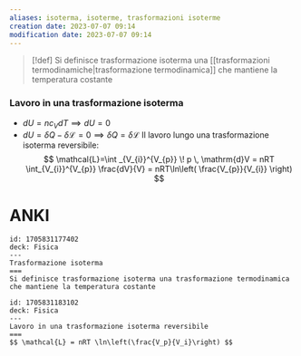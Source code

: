 ```yaml
---
aliases: isoterma, isoterme, trasformazioni isoterme
creation date: 2023-07-07 09:14
modification date: 2023-07-07 09:14
---
```


>[!def]
>Si definisce trasformazione isoterma una [[trasformazioni termodinamiche|trasformazione termodinamica]] che mantiene la temperatura costante

### Lavoro in una trasformazione isoterma
- $dU = nc_{V}dT \implies dU = 0$
- $dU = \delta Q - \delta \mathcal{L} = 0 \implies \delta Q = \delta \mathcal{L}$
Il lavoro lungo una trasformazione isoterma reversibile:
$$ \mathcal{L}=\int _{V_{i}}^{V_{p}} \! p \, \mathrm{d}V = nRT \int_{V_{i}}^{V_{p}} \frac{dV}{V} = nRT\ln\left( \frac{V_{p}}{V_{i}} \right) $$

# ANKI

```anki
id: 1705831177402
deck: Fisica
---
Trasformazione isoterma
===
Si definisce trasformazione isoterma una trasformazione termodinamica che mantiene la temperatura costante
```


```anki
id: 1705831183102
deck: Fisica
---
Lavoro in una trasformazione isoterma reversibile
===
$$ \mathcal{L} = nRT \ln\left(\frac{V_p}{V_i}\right) $$
```
